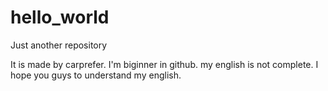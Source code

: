 # hello_world
Just another repository

It is made by carprefer. I'm biginner in github. my english is not complete. I hope you guys to understand my english. 
